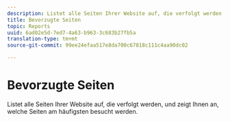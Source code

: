```yaml
---
description: Listet alle Seiten Ihrer Website auf, die verfolgt werden, und zeigt Ihnen an, welche Seiten am häufigsten besucht werden.
title: Bevorzugte Seiten
topic: Reports
uuid: 6ad02e5d-7ed7-4a63-b963-3c683b27fb5a
translation-type: tm+mt
source-git-commit: 99ee24efaa517e8da700c67818c111c4aa90dc02

---
```



# Bevorzugte Seiten

Listet alle Seiten Ihrer Website auf, die verfolgt werden, und zeigt Ihnen an, welche Seiten am häufigsten besucht werden.

